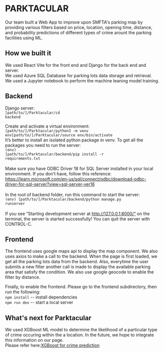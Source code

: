 # PARKTACULAR

Our team built a Web App to improve upon SMFTA's parking map by providing various filters based on 
price, location, opening time, distance, and probability predictions of different types of crime arount the parking facilities using ML.

## How we built it
We used React Vite for the front end and Django for the back end and server. <br>
We used Azure SQL Database for parking lots data storage and retrieval. <br>
We used a Jupyter notebook to perform the machine leaning model training. 

## Backend
Django server: <br><code>[path/to/]/Parktacular/cd backend</code><br>

Create and activate a virtual environment:<br>
<code>[path/to/]/Parktacular/python3 -m venv env[path/to/]/Parktacular/source env/bin/activate
</code><br>
It’s better to install an isolated python package in venv. To get all the packages you need to run the server:<br>
<code>(env) [path/to/]/Parktacular/backend/pip install -r requirements.txt</code><br>
<br>Make sure you have ODBC Driver 18 for SQL Server installed in your local environment. If you don’t have, follow this reference: https://learn.microsoft.com/en-us/sql/connect/odbc/download-odbc-driver-for-sql-server?view=sql-server-ver16<br>
<br>In the root of backend folder, run this command to start the server: <br>
<code>(env) [path/to/]/Parktacular/backend/python manage.py runserver </code><br><br>
If you see “Starting development server at http://127.0.0.1:8000/“ on the terminal, the server is started successfully! You can quit the server with CONTROL-C. 

## Frontend
The frontend uses google maps api to display the map component. We also uses axios to make a call to the backend. 
When the page is first loaded, we get all the parking lots data from the backend. 
Also, everytime the user submits a new filter another call is made to display the available parking area that satisfy the condition. 
We also use google geocode to enable the filter by distance.

Finally, to enable the frontend. 
Please go to the frontend subdirectory, then run the following:<br> 
<code>npm install</code> -- install dependencies<br>
<code>npm run dev</code> -- start a local server

## What's next for Parktacular
We used XGBoost ML model to determine the likelihood of a particular type of crime occuring within the a location. 
In the future, we hope to integrate this information on our page.<br>
Please refer here:[XGBoost for crime prediction](https://github.com/AnanyaAgarwal1997/hackathon.git)
